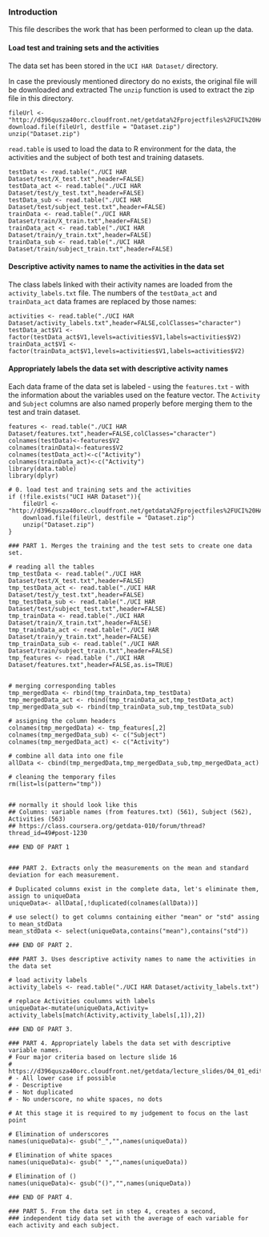 ### Introduction

This file describes the work that has been performed to clean up the data.


#### Load test and training sets and the activities

The data set has been stored in the `UCI HAR Dataset/` directory.

In case the previously mentioned directory do no exists, the original file will be downloaded and extracted
The `unzip` function is used to extract the zip file in this directory.
```
fileUrl <- "http://d396qusza40orc.cloudfront.net/getdata%2Fprojectfiles%2FUCI%20HAR%20Dataset.zip"
download.file(fileUrl, destfile = "Dataset.zip")
unzip("Dataset.zip")
```

`read.table` is used to load the data to R environment for the data, the activities and the subject of both test and training datasets.

```
testData <- read.table("./UCI HAR Dataset/test/X_test.txt",header=FALSE)
testData_act <- read.table("./UCI HAR Dataset/test/y_test.txt",header=FALSE)
testData_sub <- read.table("./UCI HAR Dataset/test/subject_test.txt",header=FALSE)
trainData <- read.table("./UCI HAR Dataset/train/X_train.txt",header=FALSE)
trainData_act <- read.table("./UCI HAR Dataset/train/y_train.txt",header=FALSE)
trainData_sub <- read.table("./UCI HAR Dataset/train/subject_train.txt",header=FALSE)
```

#### Descriptive activity names to name the activities in the data set

The class labels linked with their activity names are loaded from the `activity_labels.txt` file. The numbers of the `testData_act` and `trainData_act` data frames are replaced by those names:

```
activities <- read.table("./UCI HAR Dataset/activity_labels.txt",header=FALSE,colClasses="character")
testData_act$V1 <- factor(testData_act$V1,levels=activities$V1,labels=activities$V2)
trainData_act$V1 <- factor(trainData_act$V1,levels=activities$V1,labels=activities$V2)
```

#### Appropriately labels the data set with descriptive activity names

Each data frame of the data set is labeled - using the `features.txt` - with the information about the variables used on the feature vector. The `Activity` and `Subject` columns are also named properly before merging them to the test and train dataset.

```
features <- read.table("./UCI HAR Dataset/features.txt",header=FALSE,colClasses="character")
colnames(testData)<-features$V2
colnames(trainData)<-features$V2
colnames(testData_act)<-c("Activity")
colnames(trainData_act)<-c("Activity")
library(data.table)
library(dplyr)

# 0. load test and training sets and the activities
if (!file.exists("UCI HAR Dataset")){
    fileUrl <- "http://d396qusza40orc.cloudfront.net/getdata%2Fprojectfiles%2FUCI%20HAR%20Dataset.zip"
    download.file(fileUrl, destfile = "Dataset.zip")
    unzip("Dataset.zip")
}

### PART 1. Merges the training and the test sets to create one data set.

# reading all the tables
tmp_testData <- read.table("./UCI HAR Dataset/test/X_test.txt",header=FALSE)
tmp_testData_act <- read.table("./UCI HAR Dataset/test/y_test.txt",header=FALSE)
tmp_testData_sub <- read.table("./UCI HAR Dataset/test/subject_test.txt",header=FALSE)
tmp_trainData <- read.table("./UCI HAR Dataset/train/X_train.txt",header=FALSE)
tmp_trainData_act <- read.table("./UCI HAR Dataset/train/y_train.txt",header=FALSE)
tmp_trainData_sub <- read.table("./UCI HAR Dataset/train/subject_train.txt",header=FALSE)
tmp_features <- read.table ("./UCI HAR Dataset/features.txt",header=FALSE,as.is=TRUE)


# merging corresponding tables
tmp_mergedData <- rbind(tmp_trainData,tmp_testData)
tmp_mergedData_act <- rbind(tmp_trainData_act,tmp_testData_act)
tmp_mergedData_sub <- rbind(tmp_trainData_sub,tmp_testData_sub)

# assigning the column headers
colnames(tmp_mergedData) <- tmp_features[,2]
colnames(tmp_mergedData_sub) <- c("Subject")
colnames(tmp_mergedData_act) <- c("Activity")

# combine all data into one file
allData <- cbind(tmp_mergedData,tmp_mergedData_sub,tmp_mergedData_act)

# cleaning the temporary files
rm(list=ls(pattern="tmp"))


## normally it should look like this
## Columns: variable names (from features.txt) (561), Subject (562), Activities (563)
## https://class.coursera.org/getdata-010/forum/thread?thread_id=49#post-1230

### END OF PART 1


### PART 2. Extracts only the measurements on the mean and standard deviation for each measurement.

# Duplicated columns exist in the complete data, let's eliminate them, assign to uniqueData
uniqueData<- allData[,!duplicated(colnames(allData))]

# use select() to get columns containing either "mean" or "std" assing to mean_stdData
mean_stdData <- select(uniqueData,contains("mean"),contains("std"))

### END OF PART 2.

### PART 3. Uses descriptive activity names to name the activities in the data set

# load activity labels
activity_labels <- read.table("./UCI HAR Dataset/activity_labels.txt")

# replace Activities coulumns with labels
uniqueData<-mutate(uniqueData,Activity= activity_labels[match(Activity,activity_labels[,1]),2])

### END OF PART 3.

### PART 4. Appropriately labels the data set with descriptive variable names. 
# Four major criteria based on lecture slide 16
# https://d396qusza40orc.cloudfront.net/getdata/lecture_slides/04_01_editingTextVariables.pdf
# - All lower case if possible
# - Descriptive
# - Not duplicated
# - No underscore, no white spaces, no dots

# At this stage it is required to my judgement to focus on the last point

# Elimination of underscores
names(uniqueData)<- gsub("_","",names(uniqueData))

# Elimination of white spaces
names(uniqueData)<- gsub(" ","",names(uniqueData))

# Elimination of ()
names(uniqueData)<- gsub("()","",names(uniqueData))

### END OF PART 4.

### PART 5. From the data set in step 4, creates a second, 
### independent tidy data set with the average of each variable for each activity and each subject. 
